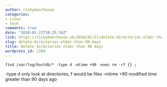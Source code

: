 ```yaml
---
author: rickymoorhouse
categories:
- Linux
- tech
comments: true
date: "2010-01-21T10:25:16Z"
link: https://rickymoorhouse.uk/2010/01/21/delete-directories-older-than-90-days/
slug: delete-directories-older-than-90-days
title: Delete directories older than 90 days
wordpress_id: 1394
---
```


`
find /var/log/hostdb/* -type d -mtime +90 -exec rm -rf {} ;
`



-type d
    only look at directories, f would be files
-mtime +90
    modified time greater than 90 days ago
